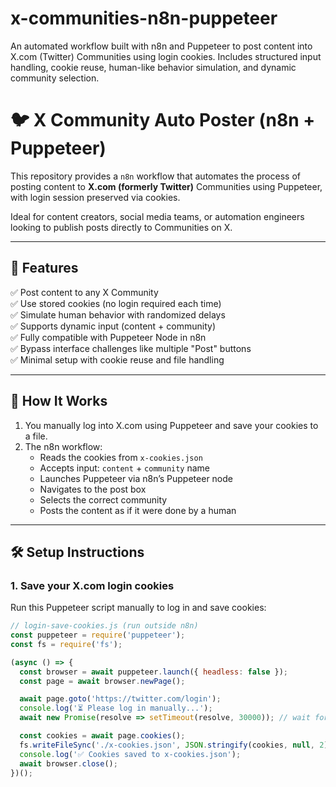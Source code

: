 # x-communities-n8n-puppeteer
An automated workflow built with n8n and Puppeteer to post content into X.com (Twitter) Communities using login cookies. Includes structured input handling, cookie reuse, human-like behavior simulation, and dynamic community selection.

# 🐦 X Community Auto Poster (n8n + Puppeteer)

This repository provides a `n8n` workflow that automates the process of posting content to **X.com (formerly Twitter)** Communities using Puppeteer, with login session preserved via cookies.

Ideal for content creators, social media teams, or automation engineers looking to publish posts directly to Communities on X.

---

## 🚀 Features

✅ Post content to any X Community  
✅ Use stored cookies (no login required each time)  
✅ Simulate human behavior with randomized delays  
✅ Supports dynamic input (content + community)  
✅ Fully compatible with Puppeteer Node in n8n  
✅ Bypass interface challenges like multiple "Post" buttons  
✅ Minimal setup with cookie reuse and file handling

---

## 🧠 How It Works

1. You manually log into X.com using Puppeteer and save your cookies to a file.
2. The n8n workflow:
   - Reads the cookies from `x-cookies.json`
   - Accepts input: `content` + `community` name
   - Launches Puppeteer via n8n’s Puppeteer node
   - Navigates to the post box
   - Selects the correct community
   - Posts the content as if it were done by a human

---

## 🛠 Setup Instructions

### 1. Save your X.com login cookies

Run this Puppeteer script manually to log in and save cookies:

```js
// login-save-cookies.js (run outside n8n)
const puppeteer = require('puppeteer');
const fs = require('fs');

(async () => {
  const browser = await puppeteer.launch({ headless: false });
  const page = await browser.newPage();

  await page.goto('https://twitter.com/login');
  console.log('⏳ Please log in manually...');
  await new Promise(resolve => setTimeout(resolve, 30000)); // wait for manual login

  const cookies = await page.cookies();
  fs.writeFileSync('./x-cookies.json', JSON.stringify(cookies, null, 2));
  console.log('✅ Cookies saved to x-cookies.json');
  await browser.close();
})();

